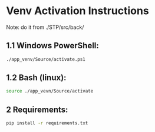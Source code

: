 # Venv Activation Instructions
Note: do it from ./STP/src/back/

## 1.1 Windows PowerShell:
```bash
./app_venv/Source/activate.ps1
```

## 1.2 Bash (linux):
```bash
source ./app_vevn/Source/activate
```

## 2 Requirements:
```bash
pip install -r requirements.txt
```
